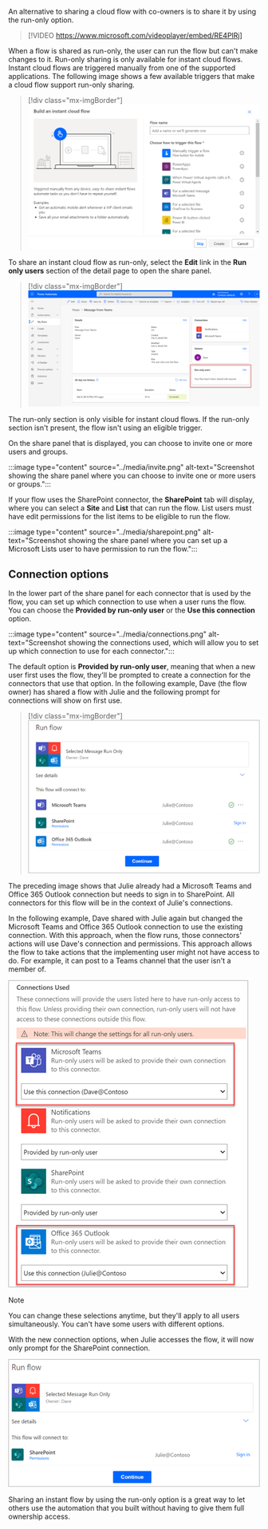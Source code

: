 An alternative to sharing a cloud flow with co-owners is to share it by using the run-only option.

> [!VIDEO https://www.microsoft.com/videoplayer/embed/RE4PlRj]

When a flow is shared as run-only, the user can run the flow but can't make changes to it. Run-only sharing is only available for instant cloud flows. Instant cloud flows are triggered manually from one of the supported applications. The following image shows a few available triggers that make a cloud flow support run-only sharing.

> [!div class="mx-imgBorder"]
> [![Screenshot showing instant cloud flow triggers such as Flow button for mobile, Power Apps, Power Virtual Agents, For a selected file in SharePoint, and For a selected item in Dataverse.](../media/build.png)](../media/build.png#lightbox)

To share an instant cloud flow as run-only, select the **Edit** link in the **Run only users** section of the detail page to open the share panel.

> [!div class="mx-imgBorder"]
> [![Screenshot showing the Run only user section in lower-right corner of the screen.](../media/run-only.png)](../media/run-only.png#lightbox)

The run-only section is only visible for instant cloud flows. If the run-only section isn't present, the flow isn't using an eligible trigger.

On the share panel that is displayed, you can choose to invite one or more users and groups.

:::image type="content" source="../media/invite.png" alt-text="Screenshot showing the share panel where you can choose to invite one or more users or groups.":::

If your flow uses the SharePoint connector, the **SharePoint** tab will display, where you can select a **Site** and **List** that can run the flow. List users must have edit permissions for the list items to be eligible to run the flow.

:::image type="content" source="../media/sharepoint.png" alt-text="Screenshot showing the share panel where you can set up a Microsoft Lists user to have permission to run the flow.":::

## Connection options

In the lower part of the share panel for each connector that is used by the flow, you can set up which connection to use when a user runs the flow. You can choose the **Provided by run-only user** or the **Use this connection** option.

:::image type="content" source="../media/connections.png" alt-text="Screenshot showing the connections used, which will allow you to set up which connection to use for each connector.":::

The default option is **Provided by run-only user**, meaning that when a new user first uses the flow, they'll be prompted to create a connection for the connectors that use that option. In the following example, Dave (the flow owner) has shared a flow with Julie and the following prompt for connections will show on first use.

> [!div class="mx-imgBorder"]
> ![Screenshot showing the user being prompted to set up connections when they run the flow.](../media/run-flow.png)

The preceding image shows that Julie already had a Microsoft Teams and Office 365 Outlook connection but needs to sign in to SharePoint. All connectors for this flow will be in the context of Julie's connections.

In the following example, Dave shared with Julie again but changed the Microsoft Teams and Office 365 Outlook connection to use the existing connection. With this approach, when the flow runs, those connectors' actions will use Dave's connection and permissions. This approach allows the flow to take actions that the implementing user might not have access to do. For example, it can post to a Teams channel that the user isn't a member of.

![Screenshot showing some connections set up as Use this connection instead of as Provided by run-only user.](../media/connections-used.png)

> [!NOTE]
> You can change these selections anytime, but they'll apply to all users simultaneously. You can't have some users with different options.

With the new connection options, when Julie accesses the flow, it will now only prompt for the SharePoint connection.

![Screenshot showing the user being prompted for a connection.](../media/julie-sharepoint.png)

Sharing an instant flow by using the run-only option is a great way to let others use the automation that you built without having to give them full ownership access.
